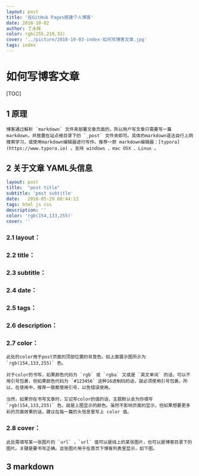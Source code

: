 ```yaml
---
layout: post
title: '在GitHub Pages搭建个人博客'
date: 2018-10-02
author: 丁永辉
color: rgb(255,210,32)
cover: '../picture/2018-10-03-index-如何写博客文章.jpg'
tags: index
---
```


# 如何写博客文章

[TOC]

## 1 原理

	博客通过解析 `markdown` 文件来部署文章页面的，所以用户写文章只需要写一篇markdown，并放置在站点根目录下的 `_post` 文件夹即可。具体的markdown语法自行上网搜索学习，或使用markdown编辑器进行写作。推荐一款 markdown编辑器：[typora](https://www.typora.io) 。支持 windows 、mac OSX 、Linux 。

## 2 关于文章 YAML头信息

```yaml
layout: post
title:  "post title"
subtitle: 'post subtitle'
date:   2018-05-29 08:44:13
tags: html js css
description: ''
color: 'rgb(154,133,255)'
cover: ''
```

### 2.1 layout：

### 2.2 title：

### 2.3 subtitle：

### 2.4 date：

### 2.5 tags：

### 2.6 description：

### 2.7 color：

	此处的color用于post页面的顶部位置的背景色。如上面展示图所示为 `rgb(154,133,255)` 色。
	
	对于color的书写，如果颜色代码为 `rgb` 或 `rgba` 又或是 `英文单词` 的话，可以不用引号包裹，但如果颜色代码为 `#123456` 这种16进制码的话，就必须使用引号包裹。所以，在使用中，推荐一致都使用引号，以免错误使用。
	
	当然，如果你在书写文章时，忘记写color的值的话，主题默认会为你填写 `rgb(154,133,255)` 色。就是上图显示的颜色。虽然不影响页面的显示，但如果想要更多彩的页面效果的话，建议在每一篇的头信息里写上 color 值。

### 2.8 cover：

	此处需填写某一张图片的 `url` ，`url` 值可以是线上的某张图片，也可以是博客目录下的图片。关键是要书写正确。这张图片用于在首页下博客列表里显示，如下图。

## 3 markdown

